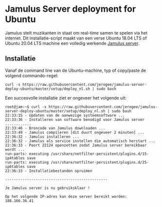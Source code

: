 Jamulus Server deployment for Ubuntu
====================================

Jamulus stelt muzikanten in staat om real-time samen te spelen via het internet.
Dit installatie-script maakt van een verse Ubuntu 18.04 LTS of Ubuntu 20.04 LTS machine een volledig werkende [Jamulus server](https://sourceforge.net/projects/llcon/).

Installatie
-----------

Vanaf de command line van de Ubuntu-machine, typ of copy/paste de volgend commando-regel:

```console
curl -s https://raw.githubusercontent.com/jerogee/jamulus-server-deploy-ubuntu/master/setup/deploy_nl.sh | sudo bash
```

Een succesvolle installatie ziet er ongeveer het volgende uit:

```console
root@jam:~$ curl -s https://raw.githubusercontent.com/jerogee/jamulus-server-deploy-ubuntu/master/setup/deploy_nl.sh | sudo bash
22:33:15 - Updaten van de aanwezige systeemsoftware ...
22:33:36 - Installeren van software benodigd voor Jamulus server ............
22:33:46 - Broncode van Jamulus downloaden ...
22:33:49 - Jamulus compileren [dit duurt ongeveer 2 minuten] ...
22:36:32 - Jamulus installeren ...
22:36:32 - Jamulus als service instellen die automatisch herstart ...
22:36:33 - Poort 22124 openzetten zodat Jamulus server bereikbaar wordt ...
run-parts: executing /usr/share/netfilter-persistent/plugins.d/15-ip4tables save
run-parts: executing /usr/share/netfilter-persistent/plugins.d/25-ip6tables save
22:36:33 - Installatiebestanden opruimen

-----------------------------------------------

Je Jamulus server is nu gebruiksklaar !

Op het volgende IP-adres kan deze server bereikt worden:
188.166.36.41
```
